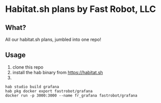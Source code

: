 Habitat.sh plans by Fast Robot, LLC
=====

What?
----

All our habitat.sh plans, jumbled into one repo!

Usage
----

1) clone this repo
2) install the hab binary from https://habitat.sh
3) 
```
hab studio build grafana
hab pkg docker export fastrobot/grafana
docker run -p 3000:3000 --name fr_grafana fastrobot/grafana
```
